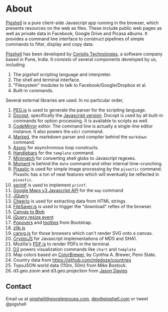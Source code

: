 About
====

[Pigshell](http://pigshell.com) is a pure client-side Javascript app running in
the browser, which presents resources on the web as files.  These include
public web pages as well as private data in Facebook, Google Drive and Picasa
albums. It provides a command line interface to construct pipelines of simple
commands to filter, display and copy data.

[Pigshell](http://pigshell.com) has been developed by
[Coriolis Technologies](http://www.coriolis.co.in), a software company based
in Pune, India. It consists of several components developed by us,
including

1. The _pigshell_ scripting language and interpreter.
2. The shell and terminal interface.
3. "Filesystem" modules to talk to Facebook/Google/Dropbox et al.
4. Built-in commands.

Several external libraries are used. In no particular order,

1.  [PEG.js](http://pegjs.majda.cz) is used to generate the parser for the
    scripting language.
2.  [Docopt](http://docopt.org), specifically the
    [Javascript version](https://github.com/docopt/docopt.coffee). Docopt is
    used by all built-in commands for option processing. It is available to
    scripts as well.
3.  [CodeMirror](http://codemirror.net) editor. The command line is actually a
    single-line editor instance. It also powers the `edit` command.
4.  [Marked](https://github.com/chjj/marked), the markdown parser and compiler
    behind the `markdown` command.
5.  [Async](https://github.com/caolan/async) for asynchronous loop constructs.
6.  [Handlebars](http://handlebarsjs.com) for the `template` command.
7.  [Minimatch](https://github.com/isaacs/minimatch) for converting shell
    globs to Javascript regexes.
8.  [Moment](http://momentjs.com) is behind the `date` command and other
    internal time-crunching.
9.  [Pixastic](http://www.pixastic.com) is used for simple image processing by
    the `pixastic` command. Pixastic has a ton of neat features which will
    eventually be reflected in `pixastic`.
10. [sprintf](http://www.diveintojavascript.com/projects/javascript-sprintf
)
    is used to implement `printf`.
11.  [Google Maps v3 Javascript API](https://developers.google.com/maps/documentation/javascript/) for the `map` command
12.  [JQuery](http://jquery.com)
14. [Cheerio](https://github.com/cheeriojs/cheerio) is used for extracting
    data from HTML strings.
15. [FileSaver.js](http://purl.eligrey.com/github/FileSaver.js/blob/master/FileSaver.js) is used to trigger the "download" reflex of the browser.
16. [Canvas to Blob](https://github.com/blueimp/JavaScript-Canvas-to-Blob)
17. [jQuery resize event](http://benalman.com/projects/jquery-resize-plugin/)
18. [Popovers](http://getbootstrap.com/javascript/#popovers) and
    [tooltips](http://getbootstrap.com/javascript/#tooltip) from Bootstrap.
19. [zlib.js](https://github.com/imaya/zlib.js)
20. [canvg.js](http://code.google.com/p/canvg/) for those browsers which
    can't render SVG onto a canvas.
21. [CryptoJS](http://code.google.com/p/crypto-js) for Javascript
    implementations of MD5 and SHA1.
22. Mozilla's [PDF.js](http://mozilla.github.io/pdf.js/) to render PDFs in the terminal.
22. [D3](http://d3js.org) powers visualization commands like `chart` and
    `template`
23. Map colors based on [ColorBrewer](http://www.ColorBrewer.org), by
    Cynthia A. Brewer, Penn State.
24. Country data from https://github.com/mledoze/countries
25. TopoJSON world data (110m, 50m) from Mike Bostock.
25. d3.geo.zoom and d3.geo.projection from
    [Jason Davies](http://www.jasondavies.com)


Contact
-------
Email us at <pigshell@googlegroups.com>, <dev@pigshell.com> or tweet @pigshell
